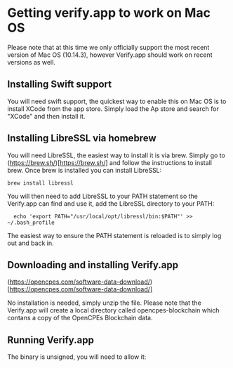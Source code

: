 # Getting verify.app to work on Mac OS

Please note that at this time we only officially support the most recent version of Mac OS (10.14.3), however Verify.app should work on recent versions as well.

## Installing Swift support

You will need swift support, the quickest way to enable this on Mac OS is to install XCode from the app store. Simply load the Ap store and search for "XCode" and then install it.

## Installing LibreSSL via homebrew

You will need LibreSSL, the easiest way to install it is via brew. Simply go to (https://brew.sh/)[https://brew.sh/] and follow the instructions to install brew. Once brew is installed you can install LibreSSL:

```
brew install libressl
```

You will then need to add LibreSSL to your PATH statement so the Verify.app can find and use it, add the LibreSSL directory to your PATH: 

```
  echo 'export PATH="/usr/local/opt/libressl/bin:$PATH"' >> ~/.bash_profile
```

The easiest way to ensure the PATH statement is reloaded is to simply log out and back in.

## Downloading and installing Verify.app

(https://opencpes.com/software-data-download/)[https://opencpes.com/software-data-download/]

No installation is needed, simply unzip the file. Please note that the Verify.app will create a local directory called opencpes-blockchain which contans a copy of the OpenCPEs Blockchain data. 

## Running Verify.app

The binary is unsigned, you will need to allow it:
